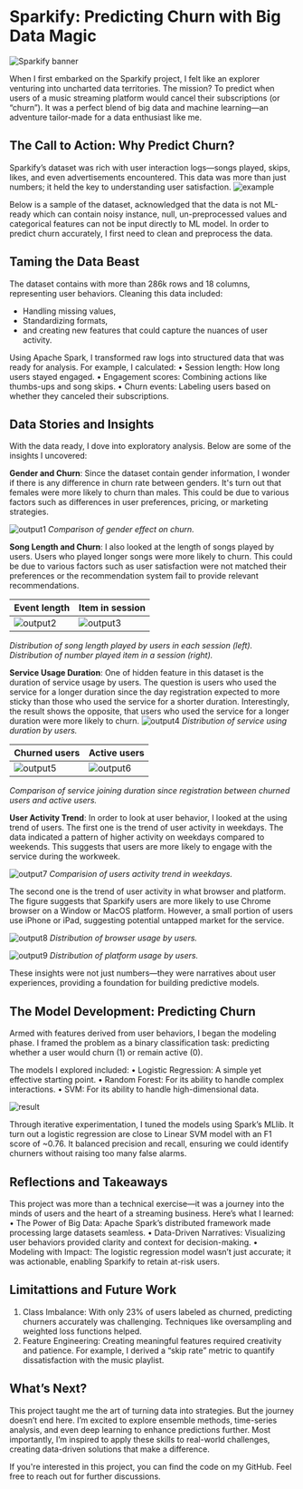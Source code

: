 # Sparkify: Predicting Churn with Big Data Magic

![Sparkify banner](./banner.png)

When I first embarked on the Sparkify project, I felt like an explorer venturing into uncharted data territories. The mission? To predict when users of a music streaming platform would cancel their subscriptions (or “churn”). It was a perfect blend of big data and machine learning—an adventure tailor-made for a data enthusiast like me.

## The Call to Action: Why Predict Churn?

Sparkify’s dataset was rich with user interaction logs—songs played, skips, likes, and even advertisements encountered. This data was more than just numbers; it held the key to understanding user satisfaction. 
![example](./Screenshot%202024-12-09%20at%2009.28.08.png)

Below is a sample of the dataset, acknowledged that the data is not ML-ready which can contain noisy instance, null, un-preprocessed values and categorical features can not be input directly to ML model. In order to predict churn accurately, I first need to clean and preprocess the data.

## Taming the Data Beast

The dataset contains with more than 286k rows and 18 columns, representing user behaviors. Cleaning this data included:
- Handling missing values,
- Standardizing formats,
- and creating new features that could capture the nuances of user activity.

Using Apache Spark, I transformed raw logs into structured data that was ready for analysis. For example, I calculated:
	•	Session length: How long users stayed engaged.
	•	Engagement scores: Combining actions like thumbs-ups and song skips.
	•	Churn events: Labeling users based on whether they canceled their subscriptions.


## Data Stories and Insights

With the data ready, I dove into exploratory analysis. Below are some of the insights I uncovered:

**Gender and Churn**: Since the dataset contain gender information, I wonder if there is any difference in churn rate between genders. It's turn out that females were more likely to churn than males. This could be due to various factors such as differences in user preferences, pricing, or marketing strategies.

![output1](./output_1.png)
*Comparison of gender effect on churn.*

**Song Length and Churn**: I also looked at the length of songs played by users. Users who played longer songs were more likely to churn. This could be due to various factors such as user satisfaction were not matched their preferences or the recommendation system fail to provide relevant recommendations.

| Event length               | Item in session               |
| ---------------------- | ---------------------- |
| ![output2](./output_2.png) | ![output3](./output_3.png) |

*Distribution of song length played by users in each session (left). Distribution of number played item in a session (right).*

**Service Usage Duration**: One of hidden feature in this dataset is the duration of service usage by users. The question is users who used the service for a longer duration since the day registration expected to more sticky than those who used the service for a shorter duration. Interestingly, the result shows the opposite, that users who used the service for a longer duration were more likely to churn. 
![output4](./output_4.png)
*Distribution of service using duration by users.*

| Churned users               | Active users               |
| ---------------------- | ---------------------- |
| ![output5](./output_5.png) | ![output6](./output_6.png) |

*Comparison of service joining duration since registration between churned users and active users.*

**User Activity Trend**: In order to look at user behavior, I looked at the using trend of users. The first one is the trend of user activity in weekdays. The data indicated a pattern of higher activity on weekdays compared to weekends. This suggests that users are more likely to engage with the service during the workweek.

![output7](./output_8.png)
*Comparision of users activity trend in weekdays.*

The second one is the trend of user activity in what browser and platform. The figure suggests that Sparkify users are more likely to use Chrome browser on a Window or MacOS platform. However, a small portion of users use iPhone or iPad, suggesting potential untapped market for the service.

![output8](./output_9.png)
*Distribution of browser usage by users.*

![output9](./output_10.png)
*Distribution of platform usage by users.*


These insights were not just numbers—they were narratives about user experiences, providing a foundation for building predictive models.

## The Model Development: Predicting Churn
Armed with features derived from user behaviors, I began the modeling phase. I framed the problem as a binary classification task: predicting whether a user would churn (1) or remain active (0). 

The models I explored included:
	•	Logistic Regression: A simple yet effective starting point.
	•	Random Forest: For its ability to handle complex interactions.
	•	SVM: For its ability to handle high-dimensional data.


![result](./Screenshot%202024-12-09%20at%2010.27.02.png)

Through iterative experimentation, I tuned the models using Spark’s MLlib. It turn out a logistic regression are close to Linear SVM model with an F1 score of ~0.76. It balanced precision and recall, ensuring we could identify churners without raising too many false alarms.



## Reflections and Takeaways
This project was more than a technical exercise—it was a journey into the minds of users and the heart of a streaming business. Here’s what I learned:
	•	The Power of Big Data: Apache Spark’s distributed framework made processing large datasets seamless.
	•	Data-Driven Narratives: Visualizing user behaviors provided clarity and context for decision-making.
	•	Modeling with Impact: The logistic regression model wasn’t just accurate; it was actionable, enabling Sparkify to retain at-risk users.

## Limitattions and Future Work
1.	Class Imbalance: With only 23% of users labeled as churned, predicting churners accurately was challenging. Techniques like oversampling and weighted loss functions helped.
2.	Feature Engineering: Creating meaningful features required creativity and patience. For example, I derived a “skip rate” metric to quantify dissatisfaction with the music playlist.

## What’s Next?

This project taught me the art of turning data into strategies. But the journey doesn’t end here. I’m excited to explore ensemble methods, time-series analysis, and even deep learning to enhance predictions further. Most importantly, I’m inspired to apply these skills to real-world challenges, creating data-driven solutions that make a difference.

If you're interested in this project, you can find the code on my GitHub. Feel free to reach out for further discussions.